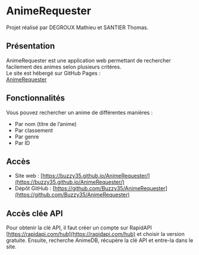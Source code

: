# AnimeRequester

Projet réalisé par DEGROUX Mathieu et SANTIER Thomas.

## Présentation
AnimeRequester est une application web permettant de rechercher facilement des animes selon plusieurs critères.  
Le site est hébergé sur GitHub Pages :  
[AnimeRequester](https://buzzy35.github.io/AnimeRequester/)

## Fonctionnalités
Vous pouvez rechercher un anime de différentes manières :
- Par nom (titre de l’anime)
- Par classement
- Par genre
- Par ID

## Accès
- Site web : [https://buzzy35.github.io/AnimeRequester/](https://buzzy35.github.io/AnimeRequester/)
- Dépôt GitHub : [https://github.com/Buzzy35/AnimeRequester](https://github.com/Buzzy35/AnimeRequester)

## Accès clée API
Pour obtenir la clé API, il faut créer un compte sur RapidAPI [https://rapidapi.com/hub](https://rapidapi.com/hub) et choisir la version gratuite.
Ensuite, recherche AnimeDB, récupère la clé API et entre-la dans le site.